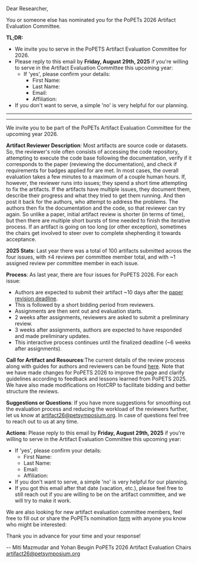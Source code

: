 Dear Researcher,

You or someone else has nominated you for the PoPETs 2026 Artifact Evaluation
Committee.

**TL;DR:**
 - We invite you to serve in the PoPETS Artifact Evaluation Committee for 2026.
 - Please reply to this email by **Friday, August 29th, 2025** if you're willing
to serve in the Artifact Evaluation Committee this upcoming year:
   - If 'yes', please confirm your details:
     - First Name: 
     - Last Name: 
     - Email: 
     - Affiliation: 
 -  If you don't want to serve, a simple 'no' is very helpful for our planning.
-------------------------------------------------------------------------------
-------------------------------------------------------------------------------

We invite you to be part of the PoPETs Artifact Evaluation Committee for the
upcoming year 2026.

**Artifact Reviewer Description**: Most artifacts are source code or datasets.
So, the reviewer's role often consists of accessing the code repository,
attempting to execute the code base following the documentation, verify if it
corresponds to the paper (reviewing the documentation), and check if
requirements for badges applied for are met. In most cases, the overall
evaluation takes a few minutes to a maximum of a couple human hours. If,
however, the reviewer runs into issues; they spend a short time attempting to
fix the artifacts. If the artifacts have multiple issues, they document them,
describe their progress and what they tried to get them running. And then post
it back for the authors, who attempt to address the problems. The authors then
fix the documentation and the code, so that reviewer can try again. So unlike a
paper, initial artifact review is shorter (in terms of time), but then there are
multiple short bursts of time needed to finish the iterative process. If an
artifact is going on too long (or other exception), sometimes the chairs get
involved to steer over to complete shepherding it towards acceptance.

**2025 Stats**: Last year there was a total of 100 artifacts submitted across
the four issues, with ≤4 reviews per committee member total, and with ~1
assigned review per committee member in each issue.

**Process**: As last year, there are four issues for PoPETS 2026. For each
issue:
- Authors are expected to submit their artifact ~10 days after the [paper
revision deadline](https://petsymposium.org/cfp26.php).
- This is followed by a short bidding period from reviewers.
- Assignments are then sent out and evaluation starts.
- 2 weeks after assignments, reviewers are asked to submit a preliminary review.
- 3 weeks after assignments, authors are expected to have responded and made
  preliminary updates.
- This interactive process continues until the finalized deadline (~6 weeks
after assignments).

**Call for Artifact and Resources**:The current details of the review process
along with guides for authors and reviewers can be found
[here](https://petsymposium.org/artifacts.php). Note that we have made changes
for PoPETS 2026 to improve the page and clarify guidelines according to feedback and
lessons learned from PoPETS 2025. We have also made modifications on HotCRP to
facilitate bidding and better structure the reviews.

**Suggestions or Questions**: If you have more suggestions for smoothing out the
evaluation process and reducing the workload of the reviewers further, let us
know at artifact26@petsymposium.org. In case of questions feel free to reach out
to us at any time.

**Actions**: Please reply to this email by **Friday, August 29th, 2025** if
you're willing to serve in the Artifact Evaluation Committee this upcoming year:
- If 'yes', please confirm your details:
  - First Name: 
  - Last Name: 
  - Email: 
  - Affiliation: 
- If you don't want to serve, a simple 'no' is very helpful for our planning.
- If you got this email after that date (vacation, etc.), please feel free to
  still reach out if you are willing to be on the artifact committee, and we
  will try to make it work.

We are also looking for new artifact evaluation committee members, feel free to
fill out or share the PoPETs nomination
[form](https://cryptpad.fr/form/#/2/form/view/n9SuDiQ4zkSFj+clQ3KeyKfZJK-wYSt9DUS9usJtkkw/) with anyone you know who might be interested:


Thank you in advance for your time and your response!

--
Miti Mazmudar and Yohan Beugin
PoPETs 2026 Artifact Evaluation Chairs
artifact26@petsymposium.org






